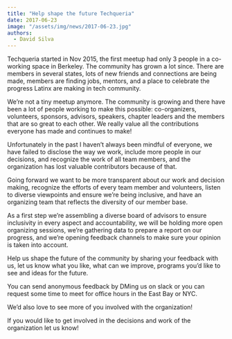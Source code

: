 ```yaml
---
title: "Help shape the future Techqueria"
date: 2017-06-23
image: "/assets/img/news/2017-06-23.jpg"
authors:
  - David Silva
---
```


Techqueria started in Nov 2015, the first meetup had only 3 people in a co-working space in Berkeley. The community has grown a lot since. There are members in several states, lots of new friends and connections are being made, members are finding jobs, mentors, and a place to celebrate the progress Latinx are making in tech community.

We’re not a tiny meetup anymore. The community is growing and there have been a lot of people working to make this possible: co-organizers, volunteers, sponsors, advisors, speakers, chapter leaders and the members that are so great to each other. We really value all the contributions everyone has made and continues to make!

Unfortunately in the past I haven’t always been mindful of everyone, we have failed to disclose the way we work, include more people in our decisions, and recognize the work of all team members, and the organization has lost valuable contributors because of that.

Going forward we want to be more transparent about our work and decision making, recognize the efforts of every team member and volunteers, listen to diverse viewpoints and ensure we’re being inclusive, and have an organizing team that reflects the diversity of our member base.

As a first step we’re assembling a diverse board of advisors to ensure inclusivity in every aspect and accountability, we will be holding more open organizing sessions, we’re gathering data to prepare a report on our progress, and we’re opening feedback channels to make sure your opinion is taken into account.

Help us shape the future of the community by sharing your feedback with us, let us know what you like, what can we improve, programs you’d like to see and ideas for the future.

You can send anonymous feedback by DMing us on slack or you can request some time to meet for office hours in the East Bay or NYC.

We’d also love to see more of you involved with the organization!

If you would like to get involved in the decisions and work of the organization let us know!
